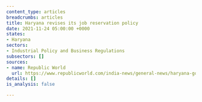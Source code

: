 ```yaml
---
content_type: articles
breadcrumbs: articles
title: Haryana revises its job reservation policy
date: 2021-11-24 05:00:00 +0000
states:
- Haryana
sectors:
- Industrial Policy and Business Regulations
subsectors: []
sources:
- name: Republic World
  url: https://www.republicworld.com/india-news/general-news/haryana-govt-amends-reservation-quota-income-limit-reduced-to-rs-6-lakhs-for-ews.html
details: []
is_analysis: false

---
```

